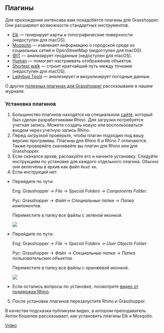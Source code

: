## Плагины

Для прохождения интенсива вам понадобятся плагины для Grasshopper. Они расширяют возможности стандартных инструментов.

- [Elk](https://www.food4rhino.com/en/app/elk) — генерирует карты и топографические поверхности (недоступен для macOS).
- [Mosquito](https://www.food4rhino.com/en/app/mosquito-media-4-grasshopper) — извлекает информацию о городской среде из социальных сетей и OpenStreetMap (недоступен для macOS).
- [@IT](https://www.food4rhino.com/en/app/it) — анализирует геоданные (недоступен для macOS).
- [Human](https://www.food4rhino.com/en/app/human) — помогает настраивать отображение объектов.
- [Shortest walk](https://www.food4rhino.com/en/app/shortest-walk-gh) — строит кратчайший путь между точками (недоступен для macOS).
- [Ladybug Tools](https://www.food4rhino.com/en/app/ladybug-tools) — анализирует и визуализирует погодные данные.

О других [полезных плагинах для Grasshopper](https://softculture.cc/blog/entries/articles/kollektsiya-plaginov-grasshopper) рассказываем в нашем журнале.

### Установка плагинов

1. Большинство плагинов находятся на специальном [сайте](https://www.food4rhino.com/en), который был сделан разработчиками Rhino. Для загрузки потребуется учетная запись. Можете создать новую или воспользоваться входом через учетную запись Rhino.
2. Перед загрузкой проверьте, чтобы плагин подходил под вашу версию программы. Плагины для Rhino 6 и Rhino 7 отличаются. Также проверяйте скачивайте вы плагин для Rhino или для Grasshopper.
3. Если скачался архив, распакуйте его и начните установку. Следуйте инструкциям по установке для каждого отдельного плагина. Обычно они включены в архив как файл `Read me`.
4. Если инструкций нет:

- Перейдите по пути:

    Eng: Grasshopper → _File_ → _Special Folders_ → _Components Folder_.

    Рус: Grasshopper → _Файл_→ _Специальные папки_ → _Папка компонентов_.  

    Переместите в папку все файлы с зелёной иконкой.

    ![](/img/MGR_11/1657207819_green.jpg)

- Перейдите по пути:

    Eng: Grasshopper → _File_ → _Special Folders_ → _User Objects Folder_.

    Рус: Grasshopper → _Файл_ → _Специальные папки_ → _Папка пользовательских объектов_.  

    Переместите в папку все файлы с оранжевой иконкой.

    ![](/img/MGR_11/1657207836_orange.jpg)

- Если остались вопросы по установке, посмотрите [видео от поддержки Rhino](https://www.food4rhino.com/s3fs-images/f4r/images/faq/installing_a_grasshopper_plugin.mp4).

5. После установки плагинов перезапустите Rhino и Grasshopper.

В качестве подсказки публикуем видео, в котором преподаватель Антон Кошелев рассказывает, как установить плагины Elk и Mosquito.

[Video](https://player.softculture.cc/embed/MGR/MGR_8.3.09_L1-2_Setup)
